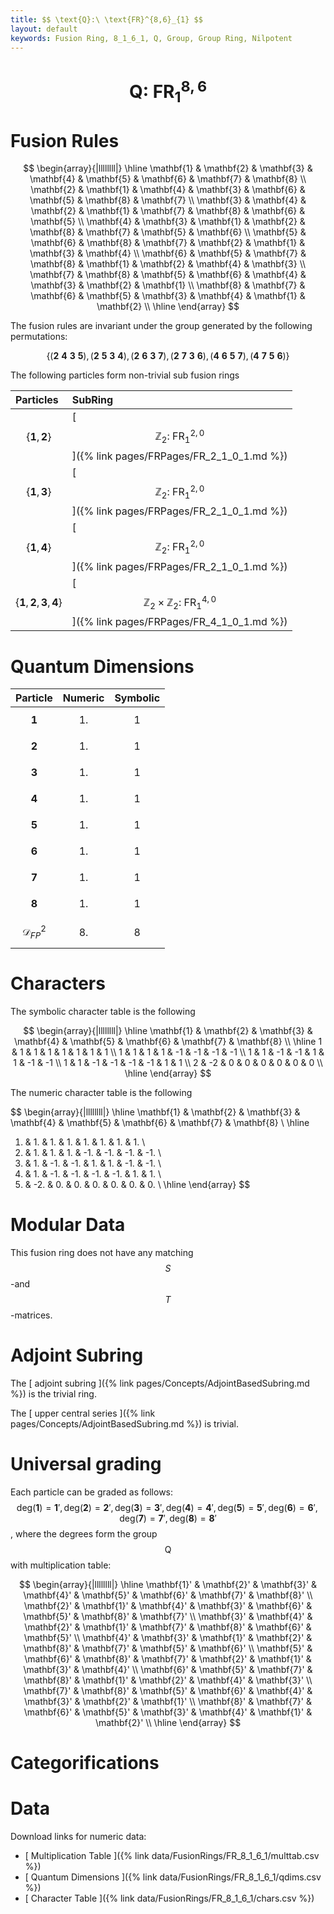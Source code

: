 ```yaml
---
title: $$ \text{Q}:\ \text{FR}^{8,6}_{1} $$
layout: default
keywords: Fusion Ring, 8_1_6_1, Q, Group, Group Ring, Nilpotent
---
```

# $$ \text{Q}:\ \text{FR}^{8,6}_{1} $$


# Fusion Rules

$$
\begin{array}{|llllllll|}
\hline
 \mathbf{1} & \mathbf{2} & \mathbf{3} & \mathbf{4} & \mathbf{5} & \mathbf{6} & \mathbf{7} & \mathbf{8} \\
 \mathbf{2} & \mathbf{1} & \mathbf{4} & \mathbf{3} & \mathbf{6} & \mathbf{5} & \mathbf{8} & \mathbf{7} \\
 \mathbf{3} & \mathbf{4} & \mathbf{2} & \mathbf{1} & \mathbf{7} & \mathbf{8} & \mathbf{6} & \mathbf{5} \\
 \mathbf{4} & \mathbf{3} & \mathbf{1} & \mathbf{2} & \mathbf{8} & \mathbf{7} & \mathbf{5} & \mathbf{6} \\
 \mathbf{5} & \mathbf{6} & \mathbf{8} & \mathbf{7} & \mathbf{2} & \mathbf{1} & \mathbf{3} & \mathbf{4} \\
 \mathbf{6} & \mathbf{5} & \mathbf{7} & \mathbf{8} & \mathbf{1} & \mathbf{2} & \mathbf{4} & \mathbf{3} \\
 \mathbf{7} & \mathbf{8} & \mathbf{5} & \mathbf{6} & \mathbf{4} & \mathbf{3} & \mathbf{2} & \mathbf{1} \\
 \mathbf{8} & \mathbf{7} & \mathbf{6} & \mathbf{5} & \mathbf{3} & \mathbf{4} & \mathbf{1} & \mathbf{2} \\
\hline
\end{array}
$$


The fusion rules are invariant under the group generated by the following permutations:

$$ \left\{(\mathbf{2} \ \mathbf{4} \ \mathbf{3} \ \mathbf{5}), (\mathbf{2} \ \mathbf{5} \ \mathbf{3} \ \mathbf{4}), (\mathbf{2} \ \mathbf{6} \ \mathbf{3} \ \mathbf{7}), (\mathbf{2} \ \mathbf{7} \ \mathbf{3} \ \mathbf{6}), (\mathbf{4} \ \mathbf{6} \ \mathbf{5} \ \mathbf{7}), (\mathbf{4} \ \mathbf{7} \ \mathbf{5} \ \mathbf{6})\right\} $$


The following particles form non-trivial sub fusion rings

| Particles | SubRing |
| :------ | :------ |
| $$ \{\mathbf{1},\mathbf{2}\} $$ | [ $$ \mathbb{Z}_2:\ \text{FR}^{2,0}_{1} $$ ]({% link pages/FRPages/FR_2_1_0_1.md %}) |
| $$ \{\mathbf{1},\mathbf{3}\} $$ | [ $$ \mathbb{Z}_2:\ \text{FR}^{2,0}_{1} $$ ]({% link pages/FRPages/FR_2_1_0_1.md %}) |
| $$ \{\mathbf{1},\mathbf{4}\} $$ | [ $$ \mathbb{Z}_2:\ \text{FR}^{2,0}_{1} $$ ]({% link pages/FRPages/FR_2_1_0_1.md %}) |
| $$ \{\mathbf{1},\mathbf{2},\mathbf{3},\mathbf{4}\} $$ | [ $$ \mathbb{Z}_2\times \mathbb{Z}_2:\ \text{FR}^{4,0}_{1} $$ ]({% link pages/FRPages/FR_4_1_0_1.md %}) |


# Quantum Dimensions

| Particle | Numeric | Symbolic |
| :------ | :------ | :------ |
| $$ \mathbf{1} $$ | $$ 1. $$ | $$ 1 $$ |
| $$ \mathbf{2} $$ | $$ 1. $$ | $$ 1 $$ |
| $$ \mathbf{3} $$ | $$ 1. $$ | $$ 1 $$ |
| $$ \mathbf{4} $$ | $$ 1. $$ | $$ 1 $$ |
| $$ \mathbf{5} $$ | $$ 1. $$ | $$ 1 $$ |
| $$ \mathbf{6} $$ | $$ 1. $$ | $$ 1 $$ |
| $$ \mathbf{7} $$ | $$ 1. $$ | $$ 1 $$ |
| $$ \mathbf{8} $$ | $$ 1. $$ | $$ 1 $$ |
| $$ \mathcal{D}_{FP}^2 $$ | $$ 8. $$ | $$ 8 $$ |

# Characters

The symbolic character table is the following

$$
\begin{array}{|llllllll|}
\hline
 \mathbf{1} & \mathbf{2} & \mathbf{3} & \mathbf{4} & \mathbf{5} & \mathbf{6} & \mathbf{7} & \mathbf{8} \\
\hline
 1 & 1 & 1 & 1 & 1 & 1 & 1 & 1 \\
 1 & 1 & 1 & 1 & -1 & -1 & -1 & -1 \\
 1 & 1 & -1 & -1 & 1 & 1 & -1 & -1 \\
 1 & 1 & -1 & -1 & -1 & -1 & 1 & 1 \\
 2 & -2 & 0 & 0 & 0 & 0 & 0 & 0 \\
\hline
\end{array}
$$

The numeric character table is the following

$$
\begin{array}{|llllllll|}
\hline
 \mathbf{1} & \mathbf{2} & \mathbf{3} & \mathbf{4} & \mathbf{5} & \mathbf{6} & \mathbf{7} & \mathbf{8} \\
\hline
 1. & 1. & 1. & 1. & 1. & 1. & 1. & 1. \\
 1. & 1. & 1. & 1. & -1. & -1. & -1. & -1. \\
 1. & 1. & -1. & -1. & 1. & 1. & -1. & -1. \\
 1. & 1. & -1. & -1. & -1. & -1. & 1. & 1. \\
 2. & -2. & 0. & 0. & 0. & 0. & 0. & 0. \\
\hline
\end{array}
$$

# Modular Data

This fusion ring does not have any matching $$ S $$-and $$ T $$-matrices.

# Adjoint Subring

The [ adjoint subring ]({% link pages/Concepts/AdjointBasedSubring.md %}) is the trivial ring.

The [ upper central series ]({% link pages/Concepts/AdjointBasedSubring.md %}) is trivial.

# Universal grading

Each particle can be graded as follows: $$ \text{deg}(\mathbf{1}) = \mathbf{1}', \text{deg}(\mathbf{2}) = \mathbf{2}', \text{deg}(\mathbf{3}) = \mathbf{3}', \text{deg}(\mathbf{4}) = \mathbf{4}', \text{deg}(\mathbf{5}) = \mathbf{5}', \text{deg}(\mathbf{6}) = \mathbf{6}', \text{deg}(\mathbf{7}) = \mathbf{7}', \text{deg}(\mathbf{8}) = \mathbf{8}' $$, where the degrees form the group $$ \text{Q} $$ with multiplication table:

$$
\begin{array}{|llllllll|}
\hline
 \mathbf{1}' & \mathbf{2}' & \mathbf{3}' & \mathbf{4}' & \mathbf{5}' & \mathbf{6}' & \mathbf{7}' & \mathbf{8}' \\
 \mathbf{2}' & \mathbf{1}' & \mathbf{4}' & \mathbf{3}' & \mathbf{6}' & \mathbf{5}' & \mathbf{8}' & \mathbf{7}' \\
 \mathbf{3}' & \mathbf{4}' & \mathbf{2}' & \mathbf{1}' & \mathbf{7}' & \mathbf{8}' & \mathbf{6}' & \mathbf{5}' \\
 \mathbf{4}' & \mathbf{3}' & \mathbf{1}' & \mathbf{2}' & \mathbf{8}' & \mathbf{7}' & \mathbf{5}' & \mathbf{6}' \\
 \mathbf{5}' & \mathbf{6}' & \mathbf{8}' & \mathbf{7}' & \mathbf{2}' & \mathbf{1}' & \mathbf{3}' & \mathbf{4}' \\
 \mathbf{6}' & \mathbf{5}' & \mathbf{7}' & \mathbf{8}' & \mathbf{1}' & \mathbf{2}' & \mathbf{4}' & \mathbf{3}' \\
 \mathbf{7}' & \mathbf{8}' & \mathbf{5}' & \mathbf{6}' & \mathbf{4}' & \mathbf{3}' & \mathbf{2}' & \mathbf{1}' \\
 \mathbf{8}' & \mathbf{7}' & \mathbf{6}' & \mathbf{5}' & \mathbf{3}' & \mathbf{4}' & \mathbf{1}' & \mathbf{2}' \\
\hline
\end{array}
$$

# Categorifications



# Data

Download links for numeric data:

* [ Multiplication Table ]({% link data/FusionRings/FR_8_1_6_1/multtab.csv %})
* [ Quantum Dimensions ]({% link data/FusionRings/FR_8_1_6_1/qdims.csv %})
* [ Character Table ]({% link data/FusionRings/FR_8_1_6_1/chars.csv %})